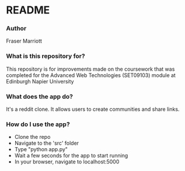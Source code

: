# README #

### Author ###

Fraser Marriott

### What is this repository for? ###

This repository is for improvements made on the coursework that was completed for the Advanced Web Technologies (SET09103) module at Edinburgh Napier University 

### What does the app do? ###

It's a reddit clone. It allows users to create communities and share
links.

### How do I use the app? ###

* Clone the repo
* Navigate to the 'src' folder
* Type "python app.py"
* Wait a few seconds for the app to start running
* In your browser, navigate to localhost:5000
